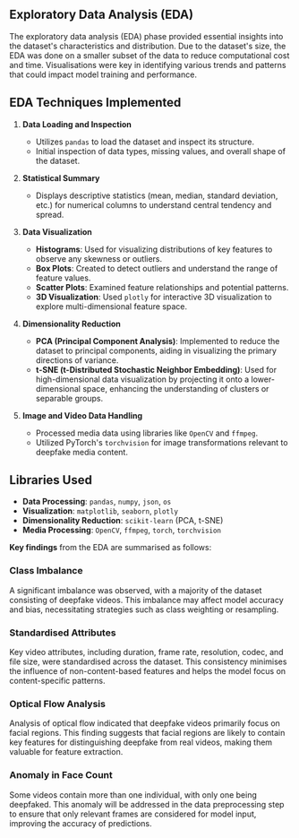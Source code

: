 ## Exploratory Data Analysis (EDA)

The exploratory data analysis (EDA) phase provided essential insights into the dataset's characteristics and distribution. Due to the dataset's size, the EDA was done on a smaller subset of the data to reduce computational cost and time. Visualisations were key in identifying various trends and patterns that could impact model training and performance.

## EDA Techniques Implemented

1. **Data Loading and Inspection**

   - Utilizes `pandas` to load the dataset and inspect its structure.
   - Initial inspection of data types, missing values, and overall shape of the dataset.

2. **Statistical Summary**

   - Displays descriptive statistics (mean, median, standard deviation, etc.) for numerical columns to understand central tendency and spread.

3. **Data Visualization**

   - **Histograms**: Used for visualizing distributions of key features to observe any skewness or outliers.
   - **Box Plots**: Created to detect outliers and understand the range of feature values.
   - **Scatter Plots**: Examined feature relationships and potential patterns.
   - **3D Visualization**: Used `plotly` for interactive 3D visualization to explore multi-dimensional feature space.

4. **Dimensionality Reduction**

   - **PCA (Principal Component Analysis)**: Implemented to reduce the dataset to principal components, aiding in visualizing the primary directions of variance.
   - **t-SNE (t-Distributed Stochastic Neighbor Embedding)**: Used for high-dimensional data visualization by projecting it onto a lower-dimensional space, enhancing the understanding of clusters or separable groups.

5. **Image and Video Data Handling**
   - Processed media data using libraries like `OpenCV` and `ffmpeg`.
   - Utilized PyTorch's `torchvision` for image transformations relevant to deepfake media content.

## Libraries Used

- **Data Processing**: `pandas`, `numpy`, `json`, `os`
- **Visualization**: `matplotlib`, `seaborn`, `plotly`
- **Dimensionality Reduction**: `scikit-learn` (PCA, t-SNE)
- **Media Processing**: `OpenCV`, `ffmpeg`, `torch`, `torchvision`

**Key findings** from the EDA are summarised as follows:

### Class Imbalance

A significant imbalance was observed, with a majority of the dataset consisting of deepfake videos. This imbalance may affect model accuracy and bias, necessitating strategies such as class weighting or resampling.

### Standardised Attributes

Key video attributes, including duration, frame rate, resolution, codec, and file size, were standardised across the dataset. This consistency minimises the influence of non-content-based features and helps the model focus on content-specific patterns.

### Optical Flow Analysis

Analysis of optical flow indicated that deepfake videos primarily focus on facial regions. This finding suggests that facial regions are likely to contain key features for distinguishing deepfake from real videos, making them valuable for feature extraction.

### Anomaly in Face Count

Some videos contain more than one individual, with only one being deepfaked. This anomaly will be addressed in the data preprocessing step to ensure that only relevant frames are considered for model input, improving the accuracy of predictions.

